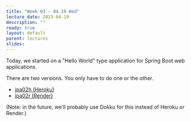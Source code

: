```yaml
---
title: "Week 03 - 04.19 Wed"
lecture_date: 2023-04-19
description: ""
ready: true
layout: default
parent: lectures
slides: 
---
```


Today, we started on a "Hello World" type application for Spring Boot web applications.

There are two versions.  You only have to do one or the other.
* [jpa02h (Heroku)](https://ucsb-cs156.github.io/s23/lab/jpa02h.html)
* [jpa02r (Render)](https://ucsb-cs156.github.io/s23/lab/jpa02r.html)

(Note: in the future, we'll probably use Dokku for this instead of Heroku or Render.)

